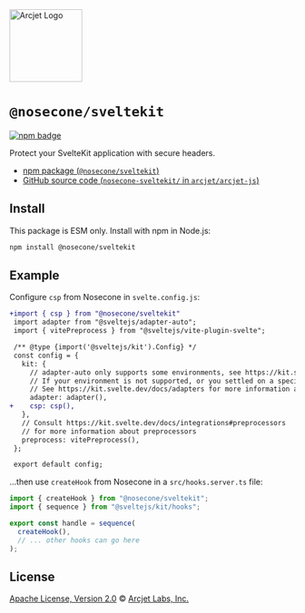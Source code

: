 <a href="https://nosecone.com" target="_arcjet-home">
  <picture>
    <source media="(prefers-color-scheme: dark)" srcset="https://arcjet.com/logo/arcjet-dark-lockup-voyage-horizontal.svg">
    <img src="https://arcjet.com/logo/arcjet-light-lockup-voyage-horizontal.svg" alt="Arcjet Logo" height="128" width="auto">
  </picture>
</a>

# `@nosecone/sveltekit`

<p>
  <a href="https://www.npmjs.com/package/@nosecone/sveltekit">
    <picture>
      <source media="(prefers-color-scheme: dark)" srcset="https://img.shields.io/npm/v/%40nosecone%2Fsveltekit?style=flat-square&label=%E2%9C%A6Aj&labelColor=000000&color=5C5866">
      <img alt="npm badge" src="https://img.shields.io/npm/v/%40nosecone%2Fsveltekit?style=flat-square&label=%E2%9C%A6Aj&labelColor=ECE6F0&color=ECE6F0">
    </picture>
  </a>
</p>

Protect your SvelteKit application with secure headers.

- [npm package (`@nosecone/sveltekit`)](https://www.npmjs.com/package/@nosecone/sveltekit)
- [GitHub source code (`nosecone-sveltekit/` in `arcjet/arcjet-js`)](https://github.com/arcjet/arcjet-js/tree/main/nosecone-sveltekit)

## Install

This package is ESM only.
Install with npm in Node.js:

```sh
npm install @nosecone/sveltekit
```

## Example

Configure `csp` from Nosecone in `svelte.config.js`:

```diff
+import { csp } from "@nosecone/sveltekit"
 import adapter from "@sveltejs/adapter-auto";
 import { vitePreprocess } from "@sveltejs/vite-plugin-svelte";

 /** @type {import('@sveltejs/kit').Config} */
 const config = {
   kit: {
     // adapter-auto only supports some environments, see https://kit.svelte.dev/docs/adapter-auto for a list.
     // If your environment is not supported, or you settled on a specific environment, switch out the adapter.
     // See https://kit.svelte.dev/docs/adapters for more information about adapters.
     adapter: adapter(),
+    csp: csp(),
   },
   // Consult https://kit.svelte.dev/docs/integrations#preprocessors
   // for more information about preprocessors
   preprocess: vitePreprocess(),
 };

 export default config;
```

…then use `createHook` from Nosecone in a `src/hooks.server.ts` file:

```ts
import { createHook } from "@nosecone/sveltekit";
import { sequence } from "@sveltejs/kit/hooks";

export const handle = sequence(
  createHook(),
  // ... other hooks can go here
);
```

## License

[Apache License, Version 2.0][apache-license] © [Arcjet Labs, Inc.][arcjet]

[apache-license]: http://www.apache.org/licenses/LICENSE-2.0
[arcjet]: https://arcjet.com
